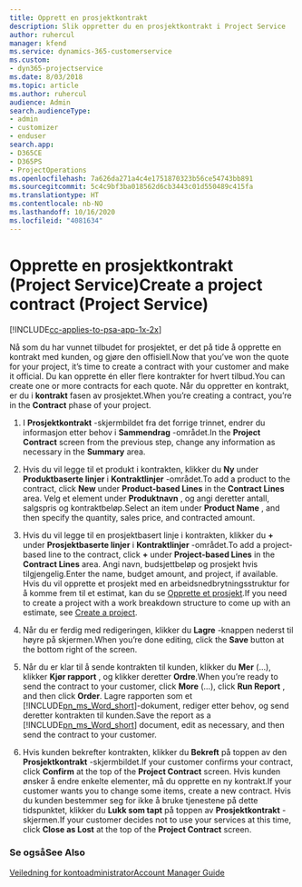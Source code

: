 ```yaml
---
title: Opprett en prosjektkontrakt
description: Slik oppretter du en prosjektkontrakt i Project Service
author: ruhercul
manager: kfend
ms.service: dynamics-365-customerservice
ms.custom:
- dyn365-projectservice
ms.date: 8/03/2018
ms.topic: article
ms.author: ruhercul
audience: Admin
search.audienceType:
- admin
- customizer
- enduser
search.app:
- D365CE
- D365PS
- ProjectOperations
ms.openlocfilehash: 7a626da271a4c4e1751870323b56ce54743bb891
ms.sourcegitcommit: 5c4c9bf3ba018562d6cb3443c01d550489c415fa
ms.translationtype: HT
ms.contentlocale: nb-NO
ms.lasthandoff: 10/16/2020
ms.locfileid: "4081634"
---
```

# <a name="create-a-project-contract-project-service"></a><span data-ttu-id="ce372-103">Opprette en prosjektkontrakt (Project Service)</span><span class="sxs-lookup"><span data-stu-id="ce372-103">Create a project contract (Project Service)</span></span>

[!INCLUDE[cc-applies-to-psa-app-1x-2x](../includes/cc-applies-to-psa-app-1x-2x.md)]

<span data-ttu-id="ce372-104">Nå som du har vunnet tilbudet for prosjektet, er det på tide å opprette en kontrakt med kunden, og gjøre den offisiell.</span><span class="sxs-lookup"><span data-stu-id="ce372-104">Now that you’ve won the quote for your project, it’s time to create a contract with your customer and make it official.</span></span> <span data-ttu-id="ce372-105">Du kan opprette én eller flere kontrakter for hvert tilbud.</span><span class="sxs-lookup"><span data-stu-id="ce372-105">You can create one or more contracts for each quote.</span></span> <span data-ttu-id="ce372-106">Når du oppretter en kontrakt, er du i **kontrakt** fasen av prosjektet.</span><span class="sxs-lookup"><span data-stu-id="ce372-106">When you’re creating a contract, you’re in the **Contract** phase of your project.</span></span>  
  
1. <span data-ttu-id="ce372-107">I **Prosjektkontrakt** -skjermbildet fra det forrige trinnet, endrer du informasjon etter behov i **Sammendrag** -området.</span><span class="sxs-lookup"><span data-stu-id="ce372-107">In the **Project Contract** screen from the previous step, change any information as necessary in the **Summary** area.</span></span>  
  
2. <span data-ttu-id="ce372-108">Hvis du vil legge til et produkt i kontrakten, klikker du **Ny** under **Produktbaserte linjer** i **Kontraktlinjer** -området.</span><span class="sxs-lookup"><span data-stu-id="ce372-108">To add a product to the contract, click **New** under **Product-based Lines** in the **Contract Lines** area.</span></span> <span data-ttu-id="ce372-109">Velg et element under **Produktnavn** , og angi deretter antall, salgspris og kontraktbeløp.</span><span class="sxs-lookup"><span data-stu-id="ce372-109">Select an item under **Product Name** , and then specify the quantity, sales price, and contracted amount.</span></span>  
  
3. <span data-ttu-id="ce372-110">Hvis du vil legge til en prosjektbasert linje i kontrakten, klikker du **+** under **Prosjektbaserte linjer** i **Kontraktlinjer** -området.</span><span class="sxs-lookup"><span data-stu-id="ce372-110">To add a project-based line to the contract, click **+** under **Project-based Lines** in the **Contract Lines** area.</span></span> <span data-ttu-id="ce372-111">Angi navn, budsjettbeløp og prosjekt hvis tilgjengelig.</span><span class="sxs-lookup"><span data-stu-id="ce372-111">Enter the name, budget amount, and project, if available.</span></span> <span data-ttu-id="ce372-112">Hvis du vil opprette et prosjekt med en arbeidsnedbrytningsstruktur for å komme frem til et estimat, kan du se [Opprette et prosjekt](../psa/create-project.md).</span><span class="sxs-lookup"><span data-stu-id="ce372-112">If you need to create a project with a work breakdown structure to come up with an estimate, see [Create a project](../psa/create-project.md).</span></span>  
  
4. <span data-ttu-id="ce372-113">Når du er ferdig med redigeringen, klikker du **Lagre** -knappen nederst til høyre på skjermen.</span><span class="sxs-lookup"><span data-stu-id="ce372-113">When you’re done editing, click the **Save** button at the bottom right of the screen.</span></span>  
  
5. <span data-ttu-id="ce372-114">Når du er klar til å sende kontrakten til kunden, klikker du **Mer** (...), klikker **Kjør rapport** , og klikker deretter **Ordre**.</span><span class="sxs-lookup"><span data-stu-id="ce372-114">When you’re ready to send the contract to your customer, click **More** (…), click **Run Report** , and then click **Order**.</span></span> <span data-ttu-id="ce372-115">Lagre rapporten som et [!INCLUDE[pn_ms_Word_short](../includes/pn-ms-word-short.md)]-dokument, rediger etter behov, og send deretter kontrakten til kunden.</span><span class="sxs-lookup"><span data-stu-id="ce372-115">Save the report as a [!INCLUDE[pn_ms_Word_short](../includes/pn-ms-word-short.md)] document, edit as necessary, and then send the contract to your customer.</span></span>  
  
6. <span data-ttu-id="ce372-116">Hvis kunden bekrefter kontrakten, klikker du **Bekreft** på toppen av den **Prosjektkontrakt** -skjermbildet.</span><span class="sxs-lookup"><span data-stu-id="ce372-116">If your customer confirms your contract, click **Confirm** at the top of the **Project Contract** screen.</span></span> <span data-ttu-id="ce372-117">Hvis kunden ønsker å endre enkelte elementer, må du opprette en ny kontrakt.</span><span class="sxs-lookup"><span data-stu-id="ce372-117">If your customer wants you to change some items, create a new contract.</span></span> <span data-ttu-id="ce372-118">Hvis du kunden bestemmer seg for ikke å bruke tjenestene på dette tidspunktet, klikker du **Lukk som tapt** på toppen av **Prosjektkontrakt** -skjermen.</span><span class="sxs-lookup"><span data-stu-id="ce372-118">If your customer decides not to use your services at this time, click **Close as Lost** at the top of the **Project Contract** screen.</span></span>  
  
### <a name="see-also"></a><span data-ttu-id="ce372-119">Se også</span><span class="sxs-lookup"><span data-stu-id="ce372-119">See Also</span></span>  
 [<span data-ttu-id="ce372-120">Veiledning for kontoadministrator</span><span class="sxs-lookup"><span data-stu-id="ce372-120">Account Manager Guide</span></span>](../psa/account-manager-guide.md)
